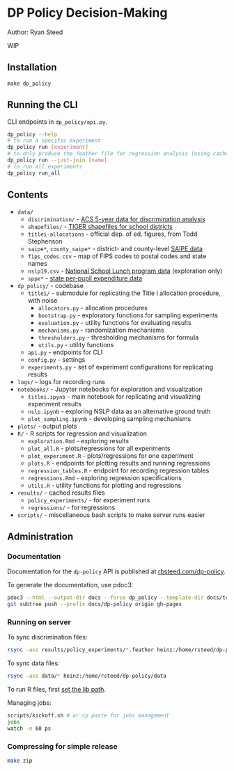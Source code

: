 # DP Policy Decision-Making

Author: Ryan Steed

WIP

## Installation

```
make dp_policy
```

## Running the CLI
CLI endpoints in `dp_policy/api.py`.

```bash
dp_policy --help
# to run a specific experiment
dp_policy run [experiment]
# to only produce the feather file for regression analysis (using cached results)
dp_policy run --just-join [name]
# to run all experiments
dp_policy run_all
```

## Contents
- `data/`
  - `discrimination/` - [ACS 5-year data for discrimination analysis](https://nces.ed.gov/programs/edge/tableviewer/acsProfile/2019)
  - `shapefiles/` - [TIGER shapefiles for school districts](https://www.census.gov/geographies/mapping-files/time-series/geo/tiger-line-file.html)
  - `titlei-allocations` - official dep. of ed. figures, from Todd Stephenson
  - `saipe*`, `county_saipe*` - district- and county-level [SAIPE data](https://www.census.gov/data/datasets/2020/demo/saipe/2020-school-districts.html)
  - `fips_codes.csv` - map  of FIPS codes to postal codes and state names
  - `nslp19.csv` - [National School Lunch program data](https://nces.ed.gov/ccd/files.asp#Fiscal:2,LevelId:7,SchoolYearId:34,Page:1) (exploration only)
  - `sppe*` - [state per-pupil expenditure data](https://nces.ed.gov/ccd/pub_rev_exp.asp)
- `dp_policy/` - codebase
  - `titlei/` - submodule for replicating the Title I allocation procedure, with noise
    - `allocators.py` - allocation procedures
    - `bootstrap.py` - exploratory functions for sampling experiments
    - `evaluation.py` - utility functions for evaluating results
    - `mechanisms.py` - randomization mechanisms
    - `thresholders.py` - thresholding mechanisms for formula
    - `utils.py` - utility functions
  - `api.py` - endpoints for CLI
  - `config.py` - settings
  - `experiments.py` - set of experiment configurations for replicating results
- `logs/` - logs for recording runs
- `notebooks/` - Jupyter notebooks for exploration and visualization
  - `titlei.ipynb` - main notebook for replicating and visualizing experiment results
  - `nslp.ipynb` - exploring NSLP data as an alternative ground truth
  - `plot_sampling.ipynb` - developing sampling mechanisms
- `plots/` - output plots
- `R/` - R scripts for regression and visualization
  - `exploration.Rmd` - exploring results
  - `plot_all.R` - plots/regressions for all experiments
  - `plot_experiment.R` - plots/regressions for one experiment
  - `plots.R` - endpoints for plotting results and running regressions
  - `regression_tables.R` - endpoint for recording regression tables
  - `regressions.Rmd` - exploring regression specifications
  - `utils.R` - utility functions for plotting and regressions
- `results/` - cached results files
  - `policy_experiments/` - for experiment runs
  - `regressions/` - for regressions
- `scripts/` - miscellaneous bash scripts to make server runs easier

## Administration
### Documentation
Documentation for the `dp-policy` API is published at [rbsteed.com/dp-policy](https://rbsteed.com/dp-policy).

To generate the documentation, use pdoc3:

```bash
pdoc3 --html --output-dir docs --force dp_policy --template-dir docs/templates
git subtree push --prefix docs/dp-policy origin gh-pages
```

### Running on server
To sync discrimination files:

```bash
rsync -avz results/policy_experiments/*.feather heinz:/home/rsteed/dp-policy/results/policy_experiments
```

To sync data files:
```bash
rsync -avz data/* heinz:/home/rsteed/dp-policy/data
```

To run R files, first [set the lib path](https://www.msi.umn.edu/support/faq/how-can-i-install-r-packages-my-home-directory).

Managing jobs:
```bash
scripts/kickoff.sh # or cp paste for jobs management
jobs
watch -n 60 ps
```

### Compressing for simple release
```bash
make zip
```